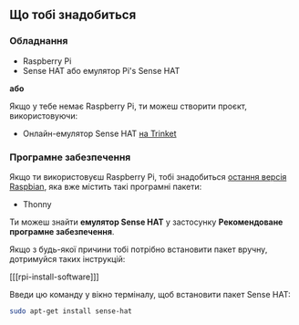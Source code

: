 ## Що тобі знадобиться

### Обладнання

* Raspberry Pi
* Sense HAT або емулятор Pi's Sense HAT

**або**

Якщо у тебе немає Raspberry Pi, ти можеш створити проєкт, використовуючи:

* Онлайн-емулятор Sense HAT [на Trinket](https://trinket.io/python/312a2b66ba)

### Програмне забезпечення
Якщо ти використовуєш Raspberry Pi, тобі знадобиться [остання версія Raspbian](https://www.raspberrypi.org/downloads/), яка вже містить такі програмні пакети:

- Thonny

Ти можеш знайти **емулятор Sense HAT** у застосунку **Рекомендоване програмне забезпечення**.

Якщо з будь-якої причини тобі потрібно встановити пакет вручну, дотримуйся таких інструкцій:

[[[rpi-install-software]]]

Введи цю команду у вікно терміналу, щоб встановити пакет Sense HAT:

```bash
sudo apt-get install sense-hat
```
